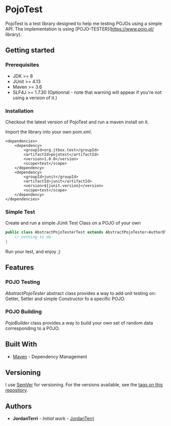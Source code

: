 # PojoTest
PojoTest is a test library designed to help me testing POJOs using a simple API. The implementation is using [POJO-TESTER](https://www.pojo.pl/ library).

## Getting started
### Prerequisites

* JDK >= 8
* JUnit >= 4.13
* Maven >= 3.6 
* SLF4J >= 1.7.30 (Optionnal - note that warning will appear if you're not using a version of it.)

### Installation

Checkout the latest version of PojoTest and run a maven install on it.

Import the library into your own pom.xml.

```Maven POM
<dependencies>
	<dependency>
		<groupId>org.jtbox.test</groupId>
		<artifactId>pojotest</artifactId>
		<version>1.0.0</version>
		<scope>test</scope>
	</dependency>
	<dependency>
		<groupId>junit</groupId>
		<artifactId>junit</artifactId>
		<version>${junit.version}</version>
		<scope>test</scope>
	</dependency>
</dependencies>
```

### Simple Test
Create and run a simple JUnit Test Class on a POJO of your own

```Java
public class AbstractPojoTesterTest extends AbstractPojoTester<AuthorDTO>{
	// nothing to do
}
```

Run your test, and enjoy ;)

## Features
### POJO Testing
*AbstractPojoTester* abstract class provides a way to add unit testing on: Getter, Setter and simple Constructor fo a specific POJO.

### POJO Building
*PojoBuilder* class provides a way to build your own set of random data corresponding to a POJO.

## Built With

* [Maven](https://maven.apache.org/) - Dependency Management


## Versioning

I use [SemVer](http://semver.org/) for versioning. For the versions available, see the [tags on this repository](https://github.com/your/project/tags).

## Authors

* **JordanTerri** - *Initial work* - [JordanTerri](https://github.com/JordanTerri)
